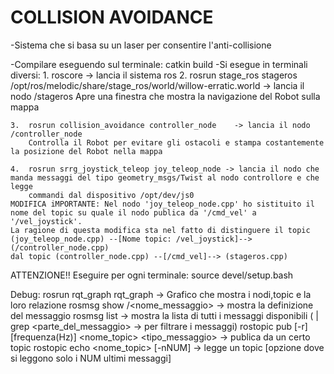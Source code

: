 # COLLISION AVOIDANCE

-Sistema che si basa su un laser per consentire l'anti-collisione

-Compilare eseguendo sul terminale:
	catkin build
-Si esegue in terminali diversi:
	1.  roscore      -> lancia il sistema ros
	2.  rosrun stage_ros stageros /opt/ros/melodic/share/stage_ros/world/willow-erratic.world    -> lancia il nodo /stageros
		Apre una finestra che mostra la navigazione del Robot sulla mappa
		
	3.  rosrun collision_avoidance controller_node    -> lancia il nodo /controller_node
		Controlla il Robot per evitare gli ostacoli e stampa costantemente la posizione del Robot nella mappa
		  
	4.  rosrun srrg_joystick_teleop joy_teleop_node -> lancia il nodo che manda messaggi del tipo geometry_msgs/Twist al nodo controllore e che legge 
		commandi dal dispositivo /opt/dev/js0
	MODIFICA iMPORTANTE: Nel nodo 'joy_teleop_node.cpp' ho sistituito il nome del topic su quale il nodo publica da '/cmd_vel' a '/vel_joystick'. 
	La ragione di questa modifica sta nel fatto di distinguere il topic  (joy_teleop_node.cpp) --[Nome topic: /vel_joystick]--> (/controller_node.cpp)  
	dal topic (controller_node.cpp) --[/cmd_vel]--> (stageros.cpp)
		
ATTENZIONE!! 
	Eseguire per ogni terminale: source devel/setup.bash


Debug:
	rosrun rqt_graph rqt_graph  -> Grafico che mostra i nodi,topic e la loro relazione
	rosmsg show <package>/<nome_messaggio>  -> mostra la definizione del messaggio
	rosmsg  list -> mostra la lista di tutti i messaggi disponibili   ( | grep <parte_del_messaggio>   -> per filtrare i messaggi)
	rostopic pub [-r] [frequenza(Hz)] <nome_topic> <tipo_messaggio>   -> publica da un certo topic 
	rostopic echo <nome_topic> [-nNUM]  -> legge un topic [opzione dove si leggono solo i NUM ultimi messaggi]	